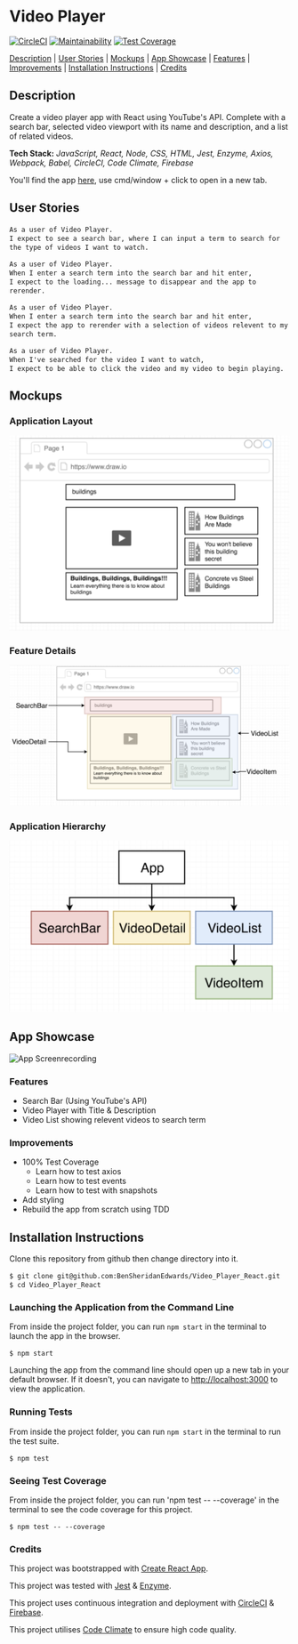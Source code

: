# Video Player

[![CircleCI](https://circleci.com/gh/BenSheridanEdwards/Video_Player_React.svg?style=svg)](https://circleci.com/gh/BenSheridanEdwards/Video_Player_React)
[![Maintainability](https://api.codeclimate.com/v1/badges/4a8e0904f2d65896aa53/maintainability)](https://codeclimate.com/github/BenSheridanEdwards/Video_Player_React/maintainability)
[![Test Coverage](https://api.codeclimate.com/v1/badges/4a8e0904f2d65896aa53/test_coverage)](https://codeclimate.com/github/BenSheridanEdwards/Video_Player_React/test_coverage)

[Description](#description) | [User Stories](#user-stories) | [Mockups](#mockups) | [App Showcase](#app-showcase) | [Features](#features) | [Improvements](#improvements) | [Installation Instructions](#installation) | [Credits](#credits)

## <a name="description">Description</a>

Create a video player app with React using YouTube's API. Complete with a search bar, selected video viewport with its name and description, and a list of related videos.

**Tech Stack:** *JavaScript, React, Node, CSS, HTML, Jest, Enzyme, Axios, Webpack, Babel, CircleCI, Code Climate, Firebase*

You'll find the app [here](https://video-player-react-273018.web.app/), use cmd/window + click to open in a new tab.

## <a name="user-stories">User Stories</a>

```
As a user of Video Player.
I expect to see a search bar, where I can input a term to search for the type of videos I want to watch.
```

```
As a user of Video Player.
When I enter a search term into the search bar and hit enter,
I expect to the loading... message to disappear and the app to rerender.
```

```
As a user of Video Player. 
When I enter a search term into the search bar and hit enter,
I expect the app to rerender with a selection of videos relevent to my search term.
```

```
As a user of Video Player. 
When I've searched for the video I want to watch,
I expect to be able to click the video and my video to begin playing.
```

## <a name="mockups">Mockups</a>

### Application Layout
![Layout Mockup](https://github.com/BenSheridanEdwards/Video_Player_React/blob/master/images/Mockups/VideoPlayer-LayoutMockup.png)

### Feature Details
![Feature Mockup](https://github.com/BenSheridanEdwards/Video_Player_React/blob/master/images/Mockups/VideoPlayer-FeatureMockUp.png)

### Application Hierarchy
![App Hierarchy Mockup](https://github.com/BenSheridanEdwards/Video_Player_React/blob/master/images/Mockups/VideoPlayer-HierarchyMockup.png)

## <a name="app-showcase">App Showcase</a>

![App Screenrecording](https://github.com/BenSheridanEdwards/Video_Player_React/blob/master/images/Application_Showcase/Gifs/VideoPlayer-React-Application-Large.gif)

### <a name="features">Features</a>

- Search Bar (Using YouTube's API)
- Video Player with Title & Description
- Video List showing relevent videos to search term

### <a name="improvements">Improvements</a>

- 100% Test Coverage
  - Learn how to test axios
  - Learn how to test events
  - Learn how to test with snapshots
- Add styling
- Rebuild the app from scratch using TDD

## <a name="installation">Installation Instructions</a>

Clone this repository from github then change directory into it.
```
$ git clone git@github.com:BenSheridanEdwards/Video_Player_React.git
$ cd Video_Player_React
```

### Launching the Application from the Command Line

From inside the project folder, you can run `npm start` in the terminal to launch the app in the browser.

```
$ npm start
```

Launching the app from the command line should open up a new tab in your default browser. If it doesn't, you can navigate to [http://localhost:3000](http://localhost:3000) to view the application.

### Running Tests

From inside the project folder, you can run `npm start` in the terminal to run the test suite. 

```
$ npm test
```

### Seeing Test Coverage

From inside the project folder, you can run 'npm test -- --coverage' in the terminal to see the code coverage for this project.

```
$ npm test -- --coverage
```

### Credits

This project was bootstrapped with [Create React App](https://github.com/facebook/create-react-app).

This project was tested with [Jest](https://jestjs.io/) & [Enzyme](https://enzymejs.github.io/enzyme/). 

This project uses continuous integration and deployment with [CircleCI](https://circleci.com/) & [Firebase](https://firebase.google.com/).

This project utilises [Code Climate](https://codeclimate.com/) to ensure high code quality.
